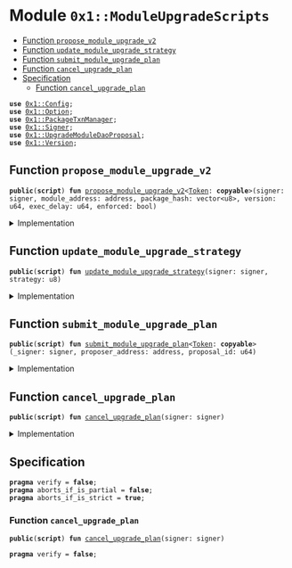 
<a name="0x1_ModuleUpgradeScripts"></a>

# Module `0x1::ModuleUpgradeScripts`



-  [Function `propose_module_upgrade_v2`](#0x1_ModuleUpgradeScripts_propose_module_upgrade_v2)
-  [Function `update_module_upgrade_strategy`](#0x1_ModuleUpgradeScripts_update_module_upgrade_strategy)
-  [Function `submit_module_upgrade_plan`](#0x1_ModuleUpgradeScripts_submit_module_upgrade_plan)
-  [Function `cancel_upgrade_plan`](#0x1_ModuleUpgradeScripts_cancel_upgrade_plan)
-  [Specification](#@Specification_0)
    -  [Function `cancel_upgrade_plan`](#@Specification_0_cancel_upgrade_plan)


<pre><code><b>use</b> <a href="Config.md#0x1_Config">0x1::Config</a>;
<b>use</b> <a href="Option.md#0x1_Option">0x1::Option</a>;
<b>use</b> <a href="PackageTxnManager.md#0x1_PackageTxnManager">0x1::PackageTxnManager</a>;
<b>use</b> <a href="Signer.md#0x1_Signer">0x1::Signer</a>;
<b>use</b> <a href="UpgradeModuleDaoProposal.md#0x1_UpgradeModuleDaoProposal">0x1::UpgradeModuleDaoProposal</a>;
<b>use</b> <a href="Version.md#0x1_Version">0x1::Version</a>;
</code></pre>



<a name="0x1_ModuleUpgradeScripts_propose_module_upgrade_v2"></a>

## Function `propose_module_upgrade_v2`



<pre><code><b>public</b>(<b>script</b>) <b>fun</b> <a href="ModuleUpgradeScripts.md#0x1_ModuleUpgradeScripts_propose_module_upgrade_v2">propose_module_upgrade_v2</a>&lt;<a href="Token.md#0x1_Token">Token</a>: <b>copyable</b>&gt;(signer: signer, module_address: address, package_hash: vector&lt;u8&gt;, version: u64, exec_delay: u64, enforced: bool)
</code></pre>



<details>
<summary>Implementation</summary>


<pre><code><b>public</b>(<b>script</b>) <b>fun</b> <a href="ModuleUpgradeScripts.md#0x1_ModuleUpgradeScripts_propose_module_upgrade_v2">propose_module_upgrade_v2</a>&lt;<a href="Token.md#0x1_Token">Token</a>: <b>copy</b> + drop + store&gt;(
    signer: signer,
    module_address: address,
    package_hash: vector&lt;u8&gt;,
    version: u64,
    exec_delay: u64,
    enforced: bool,
) {
    <a href="UpgradeModuleDaoProposal.md#0x1_UpgradeModuleDaoProposal_propose_module_upgrade_v2">UpgradeModuleDaoProposal::propose_module_upgrade_v2</a>&lt;<a href="Token.md#0x1_Token">Token</a>&gt;(
        &signer,
        module_address,
        package_hash,
        version,
        exec_delay,
        enforced
    );
}
</code></pre>



</details>

<a name="0x1_ModuleUpgradeScripts_update_module_upgrade_strategy"></a>

## Function `update_module_upgrade_strategy`



<pre><code><b>public</b>(<b>script</b>) <b>fun</b> <a href="ModuleUpgradeScripts.md#0x1_ModuleUpgradeScripts_update_module_upgrade_strategy">update_module_upgrade_strategy</a>(signer: signer, strategy: u8)
</code></pre>



<details>
<summary>Implementation</summary>


<pre><code><b>public</b>(<b>script</b>) <b>fun</b> <a href="ModuleUpgradeScripts.md#0x1_ModuleUpgradeScripts_update_module_upgrade_strategy">update_module_upgrade_strategy</a>(
    signer: signer,
    strategy: u8,
) {
    // 1. check version
    <b>if</b> (strategy == <a href="PackageTxnManager.md#0x1_PackageTxnManager_get_strategy_two_phase">PackageTxnManager::get_strategy_two_phase</a>()) {
        <b>if</b> (!<a href="Config.md#0x1_Config_config_exist_by_address">Config::config_exist_by_address</a>&lt;<a href="Version.md#0x1_Version_Version">Version::Version</a>&gt;(<a href="Signer.md#0x1_Signer_address_of">Signer::address_of</a>(&signer))) {
            <a href="Config.md#0x1_Config_publish_new_config">Config::publish_new_config</a>&lt;<a href="Version.md#0x1_Version_Version">Version::Version</a>&gt;(&signer, <a href="Version.md#0x1_Version_new_version">Version::new_version</a>(1));
        }
    };

    // 2. <b>update</b> strategy
    <a href="PackageTxnManager.md#0x1_PackageTxnManager_update_module_upgrade_strategy">PackageTxnManager::update_module_upgrade_strategy</a>(
        &signer,
        strategy,
        <a href="Option.md#0x1_Option_none">Option::none</a>&lt;u64&gt;(),
    );
}
</code></pre>



</details>

<a name="0x1_ModuleUpgradeScripts_submit_module_upgrade_plan"></a>

## Function `submit_module_upgrade_plan`



<pre><code><b>public</b>(<b>script</b>) <b>fun</b> <a href="ModuleUpgradeScripts.md#0x1_ModuleUpgradeScripts_submit_module_upgrade_plan">submit_module_upgrade_plan</a>&lt;<a href="Token.md#0x1_Token">Token</a>: <b>copyable</b>&gt;(_signer: signer, proposer_address: address, proposal_id: u64)
</code></pre>



<details>
<summary>Implementation</summary>


<pre><code><b>public</b>(<b>script</b>) <b>fun</b> <a href="ModuleUpgradeScripts.md#0x1_ModuleUpgradeScripts_submit_module_upgrade_plan">submit_module_upgrade_plan</a>&lt;<a href="Token.md#0x1_Token">Token</a>: <b>copy</b> + drop + store&gt;(
    _signer: signer,
    proposer_address: address,
    proposal_id: u64,
) {
    <a href="UpgradeModuleDaoProposal.md#0x1_UpgradeModuleDaoProposal_submit_module_upgrade_plan">UpgradeModuleDaoProposal::submit_module_upgrade_plan</a>&lt;<a href="Token.md#0x1_Token">Token</a>&gt;(proposer_address, proposal_id);
}
</code></pre>



</details>

<a name="0x1_ModuleUpgradeScripts_cancel_upgrade_plan"></a>

## Function `cancel_upgrade_plan`



<pre><code><b>public</b>(<b>script</b>) <b>fun</b> <a href="ModuleUpgradeScripts.md#0x1_ModuleUpgradeScripts_cancel_upgrade_plan">cancel_upgrade_plan</a>(signer: signer)
</code></pre>



<details>
<summary>Implementation</summary>


<pre><code><b>public</b>(<b>script</b>) <b>fun</b> <a href="ModuleUpgradeScripts.md#0x1_ModuleUpgradeScripts_cancel_upgrade_plan">cancel_upgrade_plan</a>(
    signer: signer,
) {
    <a href="PackageTxnManager.md#0x1_PackageTxnManager_cancel_upgrade_plan">PackageTxnManager::cancel_upgrade_plan</a>(&signer);
}
</code></pre>



</details>

<a name="@Specification_0"></a>

## Specification



<pre><code><b>pragma</b> verify = <b>false</b>;
<b>pragma</b> aborts_if_is_partial = <b>false</b>;
<b>pragma</b> aborts_if_is_strict = <b>true</b>;
</code></pre>



<a name="@Specification_0_cancel_upgrade_plan"></a>

### Function `cancel_upgrade_plan`


<pre><code><b>public</b>(<b>script</b>) <b>fun</b> <a href="ModuleUpgradeScripts.md#0x1_ModuleUpgradeScripts_cancel_upgrade_plan">cancel_upgrade_plan</a>(signer: signer)
</code></pre>




<pre><code><b>pragma</b> verify = <b>false</b>;
</code></pre>
